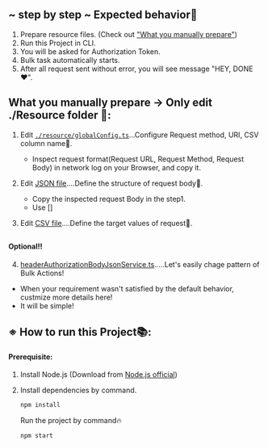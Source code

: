 ## ~ step by step ~ Expected behavior📝
1. Prepare resource files. (Check out ["What you manually prepare"](https://github.com/hibiki-shibata/bulk-action-for-daily-task-automation/blob/main/README.md#what-you-manually-prepare))
2. Run this Project in CLI.
3. You will be asked for Authorization Token.
4. Bulk task automatically starts.
5. After all request sent without error, you will see message "HEY, DONE❤️".



##



## What you manually prepare -> Only edit ./Resource folder 📝:

1. Edit [`./resource/globalConfig.ts`](https://github.com/hibiki-shibata/bulk-action-for-daily-task-automation/blob/main/resource/globalConfig.ts)...Configure Request method, URI, CSV column name🔧.
   - Inspect request format(Request URL, Request Method, Request Body) in network log on your Browser, and copy it.

2. Edit [JSON file](https://github.com/hibiki-shibata/bulk-action-for-daily-task-automation/blob/main/resource/request-body.json)....Define the structure of request body📝.
   - Copy the inspected request Body in the step1.
   - Use [<Your CSV column name>]
   
3. Edit [CSV file](https://github.com/hibiki-shibata/bulk-action-for-daily-task-automation/blob/main/resource/target-values.csv)....Define the target values of request📝.

##

#### Optional‼️
4. [headerAuthorizationBodyJsonService.ts](https://github.com/hibiki-shibata/bulk-action-for-daily-task-automation/blob/main/src/service/headerAuthorizationBodyJsonService.ts).....Let's easily chage pattern of Bulk Actions!
- When your requirement wasn't satisfied by the default behavior, custmize more details here!
- It will be simple!



##


##  ※ How to run this Project📚:
#### Prerequisite:
1. Install Node.js (Download from [Node.js official](https://nodejs.org/en/download))
2. Install dependencies by command.
    ```bash 
    npm install
    ```
    
    Run the project by command🔥
    ```bash
    npm start
    ```







